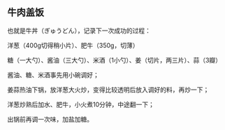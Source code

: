 ## 牛肉盖饭

也就是牛丼（ぎゅうどん），记录下一次成功的过程：

洋葱（400g切得稍小片）、肥牛（350g，切薄）

糖（一大勺）、酱油（三大勺）、米酒（1小勺）、姜（切片，两三片）、蒜（3瓣）



酱油、糖、米酒事先用小碗调好；

姜蒜热油下锅，放洋葱大火炒，变得比较透明后放入调好的料，再炒一下；

洋葱炒熟后加水、肥牛，小火煮10分钟，中途翻一下；

出锅前再调一次味，加盐加糖。



